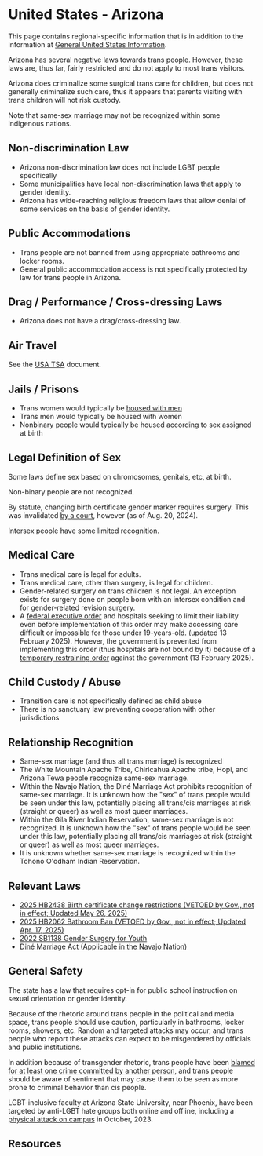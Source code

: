 # United States - Arizona

This page contains regional-specific information that is in addition to
the information at [General United States
Information](notes/usa-general.md).

Arizona has several negative laws towards trans people. However,
these laws are, thus far, fairly restricted and do not apply to most
trans visitors.

Arizona does criminalize some surgical trans care for children, but
does not generally criminalize such care, thus it appears that parents
visiting with trans children will not risk custody.

Note that same-sex marriage may not be recognized within some indigenous
nations.

## Non-discrimination Law

 * Arizona non-discrimination law does not include LGBT people specifically
 * Some municipalities have local non-discrimination laws that apply to
   gender identity.
 * Arizona has wide-reaching religious freedom laws that allow denial of
   some services on the basis of gender identity.

## Public Accommodations

 * Trans people are not banned from using appropriate bathrooms and locker
   rooms.
 * General public accommodation access is not specifically protected by law
   for trans people in Arizona.

## Drag / Performance / Cross-dressing Laws

 * Arizona does not have a drag/cross-dressing law.

## Air Travel

See the [USA TSA](notes/tsa.md) document.

## Jails / Prisons

 * Trans women would typically be [housed with
   men](https://fronterasdesk.org/content/1858125/attorney-trans-women-misgendered-flagstaff-arrest-held-mens-jail)
 * Trans men would typically be housed with women
 * Nonbinary people would typically be housed according to sex
   assigned at birth

## Legal Definition of Sex

Some laws define sex based on chromosomes, genitals, etc, at birth.

Non-binary people are not recognized.

By statute, changing birth certificate gender marker requires surgery.
This was invalidated [by a
court](https://www.courtlistener.com/docket/18606032/279/roe-v-herrington/),
however (as of Aug. 20, 2024).

Intersex people have some limited recognition.

## Medical Care

 * Trans medical care is legal for adults.
 * Trans medical care, other than surgery, is legal for children.
 * Gender-related surgery on trans children is not legal. An exception
   exists for surgery done on people born with an intersex condition
   and for gender-related revision surgery.
 * A [federal executive
   order](https://www.whitehouse.gov/presidential-actions/2025/01/protecting-children-from-chemical-and-surgical-mutilation/)
   and hospitals seeking to limit their liability even before
   implementation of this order may make accessing care difficult or
   impossible for those under 19-years-old. (updated 13 February 2025).
   However, the government is prevented from implementing this order
   (thus hospitals are not bound by it) because of a [temporary
   restraining
   order](https://assets.aclu.org/live/uploads/2025/02/093114651219.pdf)
   against the government (13 February 2025).

## Child Custody / Abuse

 * Transition care is not specifically defined as child abuse
 * There is no sanctuary law preventing cooperation with other
   jurisdictions
 
## Relationship Recognition

 * Same-sex marriage (and thus all trans marriage) is recognized
 * The White Mountain Apache Tribe, Chiricahua Apache tribe, Hopi, and
   Arizona Tewa people recognize same-sex marriage.
 * Within the Navajo Nation, the Diné Marriage Act prohibits recognition
   of same-sex marriage. It is unknown how the "sex" of trans people
   would be seen under this law, potentially placing all trans/cis
   marriages at risk (straight or queer) as well as most queer
   marriages.
 * Within the Gila River Indian Reservation, same-sex marriage is not
   recognized.  It is unknown how the "sex" of trans people
   would be seen under this law, potentially placing all trans/cis
   marriages at risk (straight or queer) as well as most queer
   marriages.
 * It is unknown whether same-sex marriage is recognized within the
   Tohono O'odham Indian Reservation.

## Relevant Laws

 * [2025 HB2438 Birth certificate change restrictions (VETOED by Gov.,
   not in effect; Updated May 26,
   2025)](https://legiscan.com/AZ/text/HB2438/id/3060341)
 * [2025 HB2062 Bathroom Ban (VETOED by Gov., not in effect; Updated
   Apr. 17, 2025)](https://legiscan.com/AZ/text/HB2062/2025)
 * [2022 SB1138 Gender Surgery for Youth](https://legiscan.com/AZ/text/SB1138/id/2562394)
 * [Diné Marriage Act (Applicable in the Navajo Nation)](https://courts.navajo-nsn.gov/Resolutions/29-05%20Marriage%20Act.pdf)

## General Safety

The state has a law that requires opt-in for public school instruction
on sexual orientation or gender identity.

Because of the rhetoric around trans people in the political and media
space, trans people should use caution, particularly in bathrooms,
locker rooms, showers, etc.  Random and targeted attacks may occur, and
trans people who report these attacks can expect to be misgendered by
officials and public institutions.

In addition because of transgender rhetoric, trans people have been
[blamed for at least one crime committed by another
person](https://www.fox10phoenix.com/news/man-accused-of-tagging-phoenix-warehouse-blamed-transgender-women-for-graffiti),
and trans people should be aware of sentiment that may cause them to be
seen as more prone to criminal behavior than cis people.

LGBT-inclusive faculty at Arizona State University, near Phoenix, have
been targeted by anti-LGBT hate groups both online and offline,
including a [physical attack on
campus](https://www.thepinknews.com/2023/10/18/video-shows-us-professor-assaulted-by-turning-point-members-over-drag-queen-story-hour-links/)
in October, 2023.

## Resources

